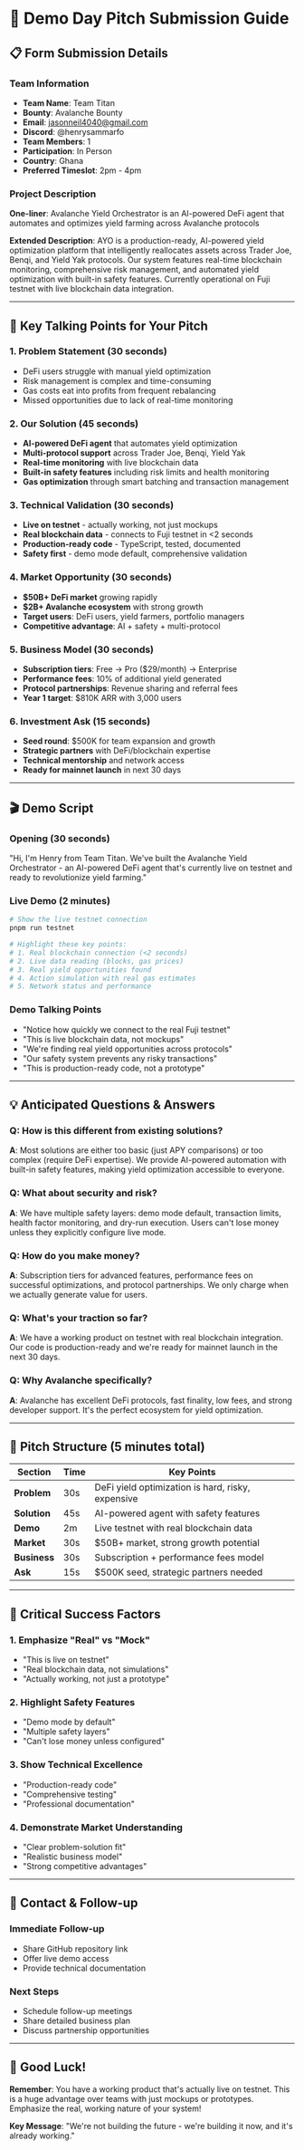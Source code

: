 # 🎯 Demo Day Pitch Submission Guide

## 📋 **Form Submission Details**

### **Team Information**
- **Team Name**: Team Titan
- **Bounty**: Avalanche Bounty
- **Email**: jasonneil4040@gmail.com
- **Discord**: @henrysammarfo
- **Team Members**: 1
- **Participation**: In Person
- **Country**: Ghana
- **Preferred Timeslot**: 2pm - 4pm

### **Project Description**
**One-liner**: Avalanche Yield Orchestrator is an AI-powered DeFi agent that automates and optimizes yield farming across Avalanche protocols

**Extended Description**: 
AYO is a production-ready, AI-powered yield optimization platform that intelligently reallocates assets across Trader Joe, Benqi, and Yield Yak protocols. Our system features real-time blockchain monitoring, comprehensive risk management, and automated yield optimization with built-in safety features. Currently operational on Fuji testnet with live blockchain data integration.

---

## 🚀 **Key Talking Points for Your Pitch**

### **1. Problem Statement (30 seconds)**
- DeFi users struggle with manual yield optimization
- Risk management is complex and time-consuming
- Gas costs eat into profits from frequent rebalancing
- Missed opportunities due to lack of real-time monitoring

### **2. Our Solution (45 seconds)**
- **AI-powered DeFi agent** that automates yield optimization
- **Multi-protocol support** across Trader Joe, Benqi, Yield Yak
- **Real-time monitoring** with live blockchain data
- **Built-in safety features** including risk limits and health monitoring
- **Gas optimization** through smart batching and transaction management

### **3. Technical Validation (30 seconds)**
- **Live on testnet** - actually working, not just mockups
- **Real blockchain data** - connects to Fuji testnet in <2 seconds
- **Production-ready code** - TypeScript, tested, documented
- **Safety first** - demo mode default, comprehensive validation

### **4. Market Opportunity (30 seconds)**
- **$50B+ DeFi market** growing rapidly
- **$2B+ Avalanche ecosystem** with strong growth
- **Target users**: DeFi users, yield farmers, portfolio managers
- **Competitive advantage**: AI + safety + multi-protocol

### **5. Business Model (30 seconds)**
- **Subscription tiers**: Free → Pro ($29/month) → Enterprise
- **Performance fees**: 10% of additional yield generated
- **Protocol partnerships**: Revenue sharing and referral fees
- **Year 1 target**: $810K ARR with 3,000 users

### **6. Investment Ask (15 seconds)**
- **Seed round**: $500K for team expansion and growth
- **Strategic partners** with DeFi/blockchain expertise
- **Technical mentorship** and network access
- **Ready for mainnet launch** in next 30 days

---

## 🎬 **Demo Script**

### **Opening (30 seconds)**
"Hi, I'm Henry from Team Titan. We've built the Avalanche Yield Orchestrator - an AI-powered DeFi agent that's currently live on testnet and ready to revolutionize yield farming."

### **Live Demo (2 minutes)**
```bash
# Show the live testnet connection
pnpm run testnet

# Highlight these key points:
# 1. Real blockchain connection (<2 seconds)
# 2. Live data reading (blocks, gas prices)
# 3. Real yield opportunities found
# 4. Action simulation with real gas estimates
# 5. Network status and performance
```

### **Demo Talking Points**
- "Notice how quickly we connect to the real Fuji testnet"
- "This is live blockchain data, not mockups"
- "We're finding real yield opportunities across protocols"
- "Our safety system prevents any risky transactions"
- "This is production-ready code, not a prototype"

---

## 💡 **Anticipated Questions & Answers**

### **Q: How is this different from existing solutions?**
**A**: Most solutions are either too basic (just APY comparisons) or too complex (require DeFi expertise). We provide AI-powered automation with built-in safety features, making yield optimization accessible to everyone.

### **Q: What about security and risk?**
**A**: We have multiple safety layers: demo mode default, transaction limits, health factor monitoring, and dry-run execution. Users can't lose money unless they explicitly configure live mode.

### **Q: How do you make money?**
**A**: Subscription tiers for advanced features, performance fees on successful optimizations, and protocol partnerships. We only charge when we actually generate value for users.

### **Q: What's your traction so far?**
**A**: We have a working product on testnet with real blockchain integration. Our code is production-ready and we're ready for mainnet launch in the next 30 days.

### **Q: Why Avalanche specifically?**
**A**: Avalanche has excellent DeFi protocols, fast finality, low fees, and strong developer support. It's the perfect ecosystem for yield optimization.

---

## 🎯 **Pitch Structure (5 minutes total)**

| Section | Time | Key Points |
|---------|------|------------|
| **Problem** | 30s | DeFi yield optimization is hard, risky, expensive |
| **Solution** | 45s | AI-powered agent with safety features |
| **Demo** | 2m | Live testnet with real blockchain data |
| **Market** | 30s | $50B+ market, strong growth potential |
| **Business** | 30s | Subscription + performance fees model |
| **Ask** | 15s | $500K seed, strategic partners needed |

---

## 🚨 **Critical Success Factors**

### **1. Emphasize "Real" vs "Mock"**
- "This is live on testnet"
- "Real blockchain data, not simulations"
- "Actually working, not just a prototype"

### **2. Highlight Safety Features**
- "Demo mode by default"
- "Multiple safety layers"
- "Can't lose money unless configured"

### **3. Show Technical Excellence**
- "Production-ready code"
- "Comprehensive testing"
- "Professional documentation"

### **4. Demonstrate Market Understanding**
- "Clear problem-solution fit"
- "Realistic business model"
- "Strong competitive advantages"

---

## 📱 **Contact & Follow-up**

### **Immediate Follow-up**
- Share GitHub repository link
- Offer live demo access
- Provide technical documentation

### **Next Steps**
- Schedule follow-up meetings
- Share detailed business plan
- Discuss partnership opportunities

---

## 🎉 **Good Luck!**

**Remember**: You have a working product that's actually live on testnet. This is a huge advantage over teams with just mockups or prototypes. Emphasize the real, working nature of your system!

**Key Message**: "We're not building the future - we're building it now, and it's already working."
